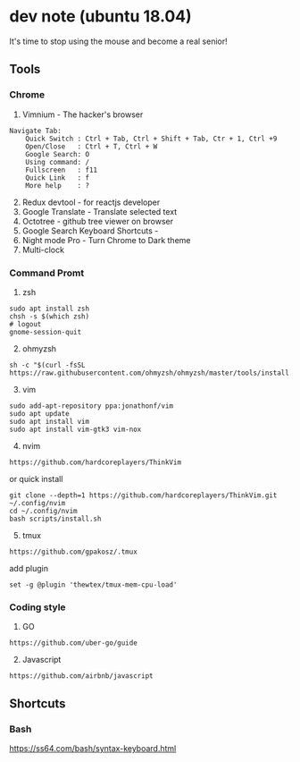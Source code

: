 # dev note (ubuntu 18.04)
It's time to stop using the mouse and become a real senior!

## Tools

### Chrome
1. Vimnium - The hacker's browser
```
Navigate Tab: 
    Quick Switch : Ctrl + Tab, Ctrl + Shift + Tab, Ctr + 1, Ctrl +9
    Open/Close   : Ctrl + T, Ctrl + W
    Google Search: O
    Using command: /
    Fullscreen   : f11
    Quick Link   : f
    More help    : ?
```
2. Redux devtool - for reactjs developer
3. Google Translate - Translate selected text
4. Octotree - github tree viewer on browser
5. Google Search Keyboard Shortcuts - 
6. Night mode Pro - Turn Chrome to Dark theme
7. Multi-clock

### Command Promt
1. zsh
```
sudo apt install zsh
chsh -s $(which zsh)
# logout 
gnome-session-quit
```

2. ohmyzsh
```
sh -c "$(curl -fsSL https://raw.githubusercontent.com/ohmyzsh/ohmyzsh/master/tools/install.sh)"
```

3. vim
```
sudo add-apt-repository ppa:jonathonf/vim
sudo apt update
sudo apt install vim
sudo apt install vim-gtk3 vim-nox
```
4. nvim 
```
https://github.com/hardcoreplayers/ThinkVim
```
or quick install
```
git clone --depth=1 https://github.com/hardcoreplayers/ThinkVim.git ~/.config/nvim
cd ~/.config/nvim
bash scripts/install.sh
```
5. tmux
```
https://github.com/gpakosz/.tmux
```
add plugin
```
set -g @plugin 'thewtex/tmux-mem-cpu-load'
```

### Coding style
1. GO 
```
https://github.com/uber-go/guide
```

2. Javascript 
```
https://github.com/airbnb/javascript
```
## Shortcuts

### Bash
https://ss64.com/bash/syntax-keyboard.html
